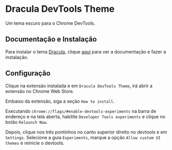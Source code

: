 # Dracula DevTools Theme

Um tema escuro para o Chrome DevTools.

## Documentação e Instalação

Para instalar o tema [Dracula](../../../theme/dracula.md), clique [aqui](https://chrome.google.com/webstore/detail/dracula-theme-for-devtool/gedipeckgflanbhlcglokjjacilfidda) para ver a documentação e fazer a instalação.

## Configuração

Clique na extensão instalada e em `Dracula DevTools Theme`, irá abrir a extensão no Chrome Web Store.

Embaixo da extensão, siga a seção `How to install`.

Executando `chrome://flags/#enable-devtools-experiments` na barra de endereço e na tela aberta, habilite `Developer Tools experiments` e clique no botão `Relaunch Now`.

Depois, clique nos três pontinhos no canto superior direito no devtools e em `Settings`. Selecione a guia `Experiments`, marque a opção `Allow custom UI themes` e reinicie o devtools.
